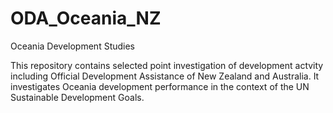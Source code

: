 # ODA_Oceania_NZ
Oceania Development Studies

This repository contains selected point investigation of development actvity including Official Development Assistance of New Zealand and Australia.
It investigates Oceania development performance in the context of the UN Sustainable Development Goals.

